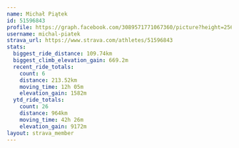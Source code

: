 ```yaml
---
name: Michał Piątek
id: 51596843
profile: https://graph.facebook.com/3089571771067360/picture?height=256&width=256
username: michal-piatek
strava_url: https://www.strava.com/athletes/51596843
stats:
  biggest_ride_distance: 109.74km
  biggest_climb_elevation_gain: 669.2m
  recent_ride_totals:
    count: 6
    distance: 213.52km
    moving_time: 12h 05m
    elevation_gain: 1582m
  ytd_ride_totals:
    count: 26
    distance: 964km
    moving_time: 42h 26m
    elevation_gain: 9172m
layout: strava_member
--- 
```

